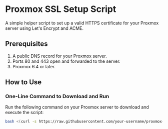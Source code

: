 # Proxmox SSL Setup Script

A simple helper script to set up a valid HTTPS certificate for your Proxmox server using Let's Encrypt and ACME.

## Prerequisites
1. A public DNS record for your Proxmox server.
2. Ports 80 and 443 open and forwarded to the server.
3. Proxmox 6.4 or later.

## How to Use

### One-Line Command to Download and Run
Run the following command on your Proxmox server to download and execute the script:

```bash
bash <(curl -s https://raw.githubusercontent.com/your-username/proxmox-ssl-setup/main/setup-proxmox-ssl.sh)

